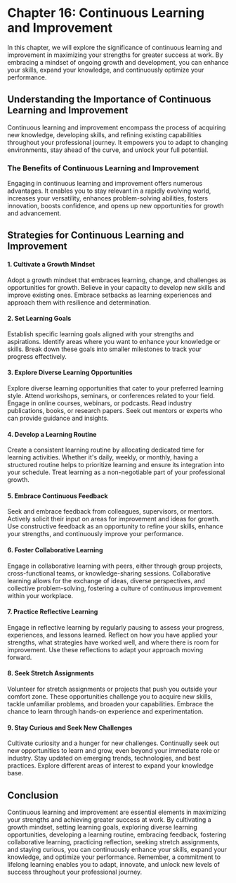 Chapter 16: Continuous Learning and Improvement
===============================================

In this chapter, we will explore the significance of continuous learning and improvement in maximizing your strengths for greater success at work. By embracing a mindset of ongoing growth and development, you can enhance your skills, expand your knowledge, and continuously optimize your performance.

Understanding the Importance of Continuous Learning and Improvement
-------------------------------------------------------------------

Continuous learning and improvement encompass the process of acquiring new knowledge, developing skills, and refining existing capabilities throughout your professional journey. It empowers you to adapt to changing environments, stay ahead of the curve, and unlock your full potential.

### The Benefits of Continuous Learning and Improvement

Engaging in continuous learning and improvement offers numerous advantages. It enables you to stay relevant in a rapidly evolving world, increases your versatility, enhances problem-solving abilities, fosters innovation, boosts confidence, and opens up new opportunities for growth and advancement.

Strategies for Continuous Learning and Improvement
--------------------------------------------------

#### 1. Cultivate a Growth Mindset

Adopt a growth mindset that embraces learning, change, and challenges as opportunities for growth. Believe in your capacity to develop new skills and improve existing ones. Embrace setbacks as learning experiences and approach them with resilience and determination.

#### 2. Set Learning Goals

Establish specific learning goals aligned with your strengths and aspirations. Identify areas where you want to enhance your knowledge or skills. Break down these goals into smaller milestones to track your progress effectively.

#### 3. Explore Diverse Learning Opportunities

Explore diverse learning opportunities that cater to your preferred learning style. Attend workshops, seminars, or conferences related to your field. Engage in online courses, webinars, or podcasts. Read industry publications, books, or research papers. Seek out mentors or experts who can provide guidance and insights.

#### 4. Develop a Learning Routine

Create a consistent learning routine by allocating dedicated time for learning activities. Whether it's daily, weekly, or monthly, having a structured routine helps to prioritize learning and ensure its integration into your schedule. Treat learning as a non-negotiable part of your professional growth.

#### 5. Embrace Continuous Feedback

Seek and embrace feedback from colleagues, supervisors, or mentors. Actively solicit their input on areas for improvement and ideas for growth. Use constructive feedback as an opportunity to refine your skills, enhance your strengths, and continuously improve your performance.

#### 6. Foster Collaborative Learning

Engage in collaborative learning with peers, either through group projects, cross-functional teams, or knowledge-sharing sessions. Collaborative learning allows for the exchange of ideas, diverse perspectives, and collective problem-solving, fostering a culture of continuous improvement within your workplace.

#### 7. Practice Reflective Learning

Engage in reflective learning by regularly pausing to assess your progress, experiences, and lessons learned. Reflect on how you have applied your strengths, what strategies have worked well, and where there is room for improvement. Use these reflections to adapt your approach moving forward.

#### 8. Seek Stretch Assignments

Volunteer for stretch assignments or projects that push you outside your comfort zone. These opportunities challenge you to acquire new skills, tackle unfamiliar problems, and broaden your capabilities. Embrace the chance to learn through hands-on experience and experimentation.

#### 9. Stay Curious and Seek New Challenges

Cultivate curiosity and a hunger for new challenges. Continually seek out new opportunities to learn and grow, even beyond your immediate role or industry. Stay updated on emerging trends, technologies, and best practices. Explore different areas of interest to expand your knowledge base.

Conclusion
----------

Continuous learning and improvement are essential elements in maximizing your strengths and achieving greater success at work. By cultivating a growth mindset, setting learning goals, exploring diverse learning opportunities, developing a learning routine, embracing feedback, fostering collaborative learning, practicing reflection, seeking stretch assignments, and staying curious, you can continuously enhance your skills, expand your knowledge, and optimize your performance. Remember, a commitment to lifelong learning enables you to adapt, innovate, and unlock new levels of success throughout your professional journey.
